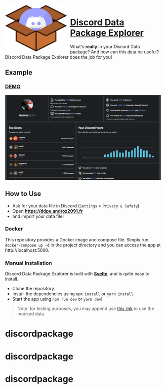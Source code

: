 <img width="200" height="150" align="left" style="float: left; margin: 0 10px 0 0;" alt="DDPE" src="https://github.com/Androz2091/discord-data-package-explorer/raw/master/public/favicon.png">  

# [Discord Data Package Explorer](https://ddpe.androz2091.fr)

What's **really** in your Discord Data package? And how can this data be useful? Discord Data Package Explorer does the job for you!

## Example

### [DEMO](https://ddpe.androz2091.fr/stats/demo)

![Example](./example.png)

## How to Use

* Ask for your data file in Discord (`Settings` > `Privacy & Safety`)
* Open **https://ddpe.androz2091.fr**
* and import your data file!

### Docker

This repository provides a Docker image and compose file. Simply run `docker-compose up -d` in the project directory 
and you can access the app at http://localhost:5000.

### Manual Installation

Discord Data Package Explorer is built with **[Svelte](https://svelte.dev)**, and is quite easy to install.

* Clone the repository.
* Install the dependencies using `npm install` or `yarn install`.
* Start the app using `npm run dev` or `yarn dev`!

> Note: for testing purposes, you may append use [this link](https://ddpe.androz2091.fr/stats/demo) to use the mocked data.
# discordpackage
# discordpackage
# discordpackage
